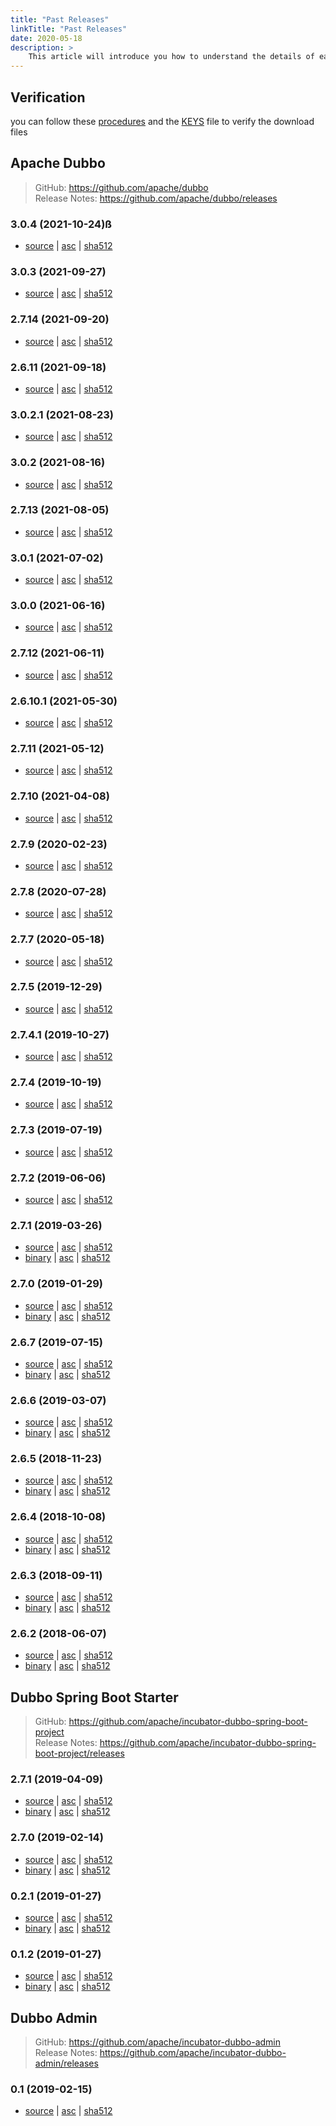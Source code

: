 ```yaml
---
title: "Past Releases"
linkTitle: "Past Releases"
date: 2020-05-18
description: > 
    This article will introduce you how to understand the details of each version and upgrade matters needing attention.
---
```


## Verification  

you can follow these [procedures](https://www.apache.org/info/verification) and the [KEYS](https://downloads.apache.org/PROJECT/KEYS) file to verify the download files

## Apache Dubbo

> GitHub: https://github.com/apache/dubbo \
> Release Notes: https://github.com/apache/dubbo/releases

### 3.0.4 (2021-10-24)ß

* [source](https://www.apache.org/dyn/closer.lua/dubbo/3.0.4/apache-dubbo-3.0.4-src.zip) |
  [asc](https://www.apache.org/dyn/closer.lua/dubbo/3.0.4/apache-dubbo-3.0.4-src.zip.asc) |
  [sha512](https://www.apache.org/dyn/closer.lua/dubbo/3.0.4/apache-dubbo-3.0.4-src.zip.sha512)

### 3.0.3 (2021-09-27)

* [source](https://www.apache.org/dyn/closer.lua/dubbo/3.0.3/apache-dubbo-3.0.3-src.zip) |
  [asc](https://www.apache.org/dyn/closer.lua/dubbo/3.0.3/apache-dubbo-3.0.3-src.zip.asc) |
  [sha512](https://www.apache.org/dyn/closer.lua/dubbo/3.0.3/apache-dubbo-3.0.3-src.zip.sha512)

### 2.7.14 (2021-09-20)

* [source](https://www.apache.org/dyn/closer.lua/dubbo/2.7.14/apache-dubbo-2.7.14-src.zip) |
  [asc](https://www.apache.org/dyn/closer.lua/dubbo/2.7.14/apache-dubbo-2.7.14-src.zip.asc) |
  [sha512](https://www.apache.org/dyn/closer.lua/dubbo/2.7.14/apache-dubbo-2.7.14-src.zip.sha512)

### 2.6.11 (2021-09-18)

* [source](https://www.apache.org/dyn/closer.cgi?path=dubbo/2.6.11/apache-dubbo-2.6.11-source-release.zip) |
  [asc](https://www.apache.org/dyn/closer.cgi?path=dubbo/2.6.11/apache-dubbo-2.6.11-source-release.zip.asc) |
  [sha512](https://www.apache.org/dyn/closer.cgi?path=dubbo/2.6.11/apache-dubbo-2.6.11-source-release.zip.sha512)

### 3.0.2.1 (2021-08-23)

* [source](https://www.apache.org/dyn/closer.lua/dubbo/3.0.2.1/apache-dubbo-3.0.2.1-src.zip) |
  [asc](https://www.apache.org/dyn/closer.lua/dubbo/3.0.2.1/apache-dubbo-3.0.2.1-src.zip.asc) |
  [sha512](https://www.apache.org/dyn/closer.lua/dubbo/3.0.2.1/apache-dubbo-3.0.2.1-src.zip.sha512)

### 3.0.2 (2021-08-16)

* [source](https://www.apache.org/dyn/closer.lua/dubbo/3.0.2/apache-dubbo-3.0.2-src.zip) |
  [asc](https://www.apache.org/dyn/closer.lua/dubbo/3.0.2/apache-dubbo-3.0.2-src.zip.asc) |
  [sha512](https://www.apache.org/dyn/closer.lua/dubbo/3.0.2/apache-dubbo-3.0.2-src.zip.sha512)


### 2.7.13 (2021-08-05)

* [source](https://www.apache.org/dyn/closer.lua/dubbo/2.7.13/apache-dubbo-2.7.13-src.zip) |
  [asc](https://www.apache.org/dyn/closer.lua/dubbo/2.7.13/apache-dubbo-2.7.13-src.zip.asc) |
  [sha512](https://www.apache.org/dyn/closer.lua/dubbo/2.7.13/apache-dubbo-2.7.13-src.zip.sha512)

### 3.0.1 (2021-07-02)

* [source](https://www.apache.org/dyn/closer.lua/dubbo/3.0.1/apache-dubbo-3.0.1-src.zip) |
  [asc](https://www.apache.org/dyn/closer.lua/dubbo/3.0.1/apache-dubbo-3.0.1-src.zip.asc) |
  [sha512](https://www.apache.org/dyn/closer.lua/dubbo/3.0.1/apache-dubbo-3.0.1-src.zip.sha512)

### 3.0.0 (2021-06-16)

* [source](https://www.apache.org/dyn/closer.lua/dubbo/3.0.0/apache-dubbo-3.0.0-src.zip) |
  [asc](https://www.apache.org/dyn/closer.lua/dubbo/3.0.0/apache-dubbo-3.0.0-src.zip.asc) |
  [sha512](https://www.apache.org/dyn/closer.lua/dubbo/3.0.0/apache-dubbo-3.0.0-src.zip.sha512)

### 2.7.12 (2021-06-11)

* [source](https://www.apache.org/dyn/closer.lua/dubbo/2.7.12/apache-dubbo-2.7.12-src.zip) |
  [asc](https://www.apache.org/dyn/closer.lua/dubbo/2.7.12/apache-dubbo-2.7.12-src.zip.asc) |
  [sha512](https://www.apache.org/dyn/closer.lua/dubbo/2.7.12/apache-dubbo-2.7.12-src.zip.sha512)


### 2.6.10.1 (2021-05-30)

* [source](https://www.apache.org/dyn/closer.lua/dubbo/2.6.10.1/apache-dubbo-2.6.10.1-source-release.zip) |
[asc](https://www.apache.org/dyn/closer.lua/dubbo/2.6.10.1/apache-dubbo-2.6.10.1-source-release.zip.asc) |
[sha512](https://www.apache.org/dyn/closer.lua/dubbo/2.6.10.1/apache-dubbo-2.6.10.1-source-release.zip.sha512)

### 2.7.11 (2021-05-12)

* [source](https://www.apache.org/dyn/closer.lua/dubbo/2.7.11/apache-dubbo-2.7.11-src.zip) |
[asc](https://www.apache.org/dyn/closer.lua/dubbo/2.7.11/apache-dubbo-2.7.11-src.zip.asc) |
[sha512](https://www.apache.org/dyn/closer.lua/dubbo/2.7.11/apache-dubbo-2.7.11-src.zip.sha512)

### 2.7.10 (2021-04-08)

* [source](https://www.apache.org/dyn/closer.lua/dubbo/2.7.10/apache-dubbo-2.7.10-src.zip) |
[asc](https://www.apache.org/dyn/closer.lua/dubbo/2.7.10/apache-dubbo-2.7.10-src.zip.asc) |
[sha512](https://www.apache.org/dyn/closer.lua/dubbo/2.7.10/apache-dubbo-2.7.10-src.zip.sha512)


### 2.7.9 (2020-02-23)

* [source](https://www.apache.org/dyn/closer.lua/dubbo/2.7.9/apache-dubbo-2.7.9-src.zip) |
[asc](https://www.apache.org/dyn/closer.lua/dubbo/2.7.9/apache-dubbo-2.7.9-src.zip.asc) |
[sha512](https://www.apache.org/dyn/closer.lua/dubbo/2.7.9/apache-dubbo-2.7.9-src.zip.sha512)


### 2.7.8 (2020-07-28)

* [source](https://www.apache.org/dyn/closer.lua/dubbo/2.7.8/apache-dubbo-2.7.8-source-release.zip) |
[asc](https://www.apache.org/dyn/closer.lua/dubbo/2.7.8/apache-dubbo-2.7.8-source-release.zip.asc) |
[sha512](https://www.apache.org/dyn/closer.lua/dubbo/2.7.8/apache-dubbo-2.7.8-source-release.zip.sha512)

### 2.7.7 (2020-05-18)

* [source](https://www.apache.org/dyn/closer.lua/dubbo/2.7.7/apache-dubbo-2.7.7-src.zip) |
[asc](https://www.apache.org/dyn/closer.lua/dubbo/2.7.7/apache-dubbo-2.7.7-src.zip.asc) |
[sha512](https://www.apache.org/dyn/closer.lua/dubbo/2.7.7/apache-dubbo-2.7.7-src.zip.sha512)

### 2.7.5 (2019-12-29)

* [source](https://www.apache.org/dyn/closer.lua/dubbo/2.7.5/apache-dubbo-2.7.5-src.zip) |
[asc](https://www.apache.org/dyn/closer.lua/dubbo/2.7.5/apache-dubbo-2.7.5-src.zip.asc) |
[sha512](https://www.apache.org/dyn/closer.lua/dubbo/2.7.5/apache-dubbo-2.7.5-src.zip.sha512)

### 2.7.4.1 (2019-10-27)

* [source](https://www.apache.org/dyn/closer.lua/dubbo/2.7.4.1/apache-dubbo-2.7.4.1-src.zip) |
[asc](https://www.apache.org/dyn/closer.lua/dubbo/2.7.4.1/apache-dubbo-2.7.4.1-src.zip.asc) |
[sha512](https://www.apache.org/dyn/closer.lua/dubbo/2.7.4.1/apache-dubbo-2.7.4.1-src.zip.sha512)

### 2.7.4 (2019-10-19)

* [source](https://www.apache.org/dyn/closer.lua/dubbo/2.7.4/apache-dubbo-2.7.4-src.zip) |
[asc](https://www.apache.org/dyn/closer.lua/dubbo/2.7.4/apache-dubbo-2.7.4-src.zip.asc) |
[sha512](https://www.apache.org/dyn/closer.lua/dubbo/2.7.4/apache-dubbo-2.7.4-src.zip.sha512)

### 2.7.3 (2019-07-19)

* [source](https://www.apache.org/dyn/closer.lua/dubbo/2.7.3/apache-dubbo-2.7.3-src.zip) |
[asc](https://www.apache.org/dyn/closer.lua/dubbo/2.7.3/apache-dubbo-2.7.3-src.zip.asc) |
[sha512](https://www.apache.org/dyn/closer.lua/dubbo/2.7.3/apache-dubbo-2.7.3-src.zip.sha512)

### 2.7.2 (2019-06-06)

* [source](https://archive.apache.org/dist/dubbo/2.7.2/apache-dubbo-2.7.2-src.zip) |
[asc](https://archive.apache.org/dist/dubbo/2.7.2/apache-dubbo-2.7.2-src.zip.asc) |
[sha512](https://archive.apache.org/dist/dubbo/2.7.2/apache-dubbo-2.7.2-src.zip.sha512)

### 2.7.1 (2019-03-26)

* [source](https://archive.apache.org/dist/incubator/dubbo/2.7.1/apache-dubbo-incubating-2.7.1-src.zip) |
[asc](https://archive.apache.org/dist/incubator/dubbo/2.7.1/apache-dubbo-incubating-2.7.1-src.zip.asc) |
[sha512](https://archive.apache.org/dist/incubator/dubbo/2.7.1/apache-dubbo-incubating-2.7.1-src.zip.sha512)
* [binary](https://archive.apache.org/dist/incubator/dubbo/2.7.1/apache-dubbo-incubating-2.7.1-bin.zip) |
[asc](https://archive.apache.org/dist/incubator/dubbo/2.7.1/apache-dubbo-incubating-2.7.1-bin.zip.asc) |
[sha512](https://archive.apache.org/dist/incubator/dubbo/2.7.1/apache-dubbo-incubating-2.7.1-bin.zip.sha512)


### 2.7.0 (2019-01-29)

* [source](https://archive.apache.org/dist/incubator/dubbo/2.7.0/apache-dubbo-incubating-2.7.0-source-release.zip) |
[asc](https://archive.apache.org/dist/incubator/dubbo/2.7.0/apache-dubbo-incubating-2.7.0-source-release.zip.asc) |
[sha512](https://archive.apache.org/dist/incubator/dubbo/2.7.0/apache-dubbo-incubating-2.7.0-source-release.zip.sha512)
* [binary](https://archive.apache.org/dist/incubator/dubbo/2.7.0/apache-dubbo-incubating-2.7.0-bin-release.zip) |
[asc](https://archive.apache.org/dist/incubator/dubbo/2.7.0/apache-dubbo-incubating-2.7.0-bin-release.zip.asc) |
[sha512](https://archive.apache.org/dist/incubator/dubbo/2.7.0/apache-dubbo-incubating-2.7.0-bin-release.zip.sha512)

### 2.6.7 (2019-07-15)

* [source](https://www.apache.org/dyn/closer.lua/dubbo/2.6.7/apache-dubbo-2.6.7-source-release.zip) |
[asc](https://www.apache.org/dyn/closer.lua/dubbo/2.6.7/apache-dubbo-2.6.7-source-release.zip.asc) |
[sha512](https://www.apache.org/dyn/closer.lua/dubbo/2.6.7/apache-dubbo-2.6.7-source-release.zip.sha512)
* [binary](https://www.apache.org/dyn/closer.lua/dubbo/2.6.7/apache-dubbo-2.6.7-bin-release.zip) |
[asc](https://www.apache.org/dyn/closer.lua/dubbo/2.6.7/apache-dubbo-2.6.7-bin-release.zip.asc) |
[sha512](https://www.apache.org/dyn/closer.lua/dubbo/2.6.7/apache-dubbo-2.6.7-bin-release.zip.sha512)

### 2.6.6 (2019-03-07)

* [source](https://www.apache.org/dyn/closer.lua/incubator/dubbo/2.6.6/apache-dubbo-incubating-2.6.6-source-release.zip) |
[asc](https://www.apache.org/dyn/closer.lua/incubator/dubbo/2.6.6/apache-dubbo-incubating-2.6.6-source-release.zip.asc) |
[sha512](https://www.apache.org/dyn/closer.lua/incubator/dubbo/2.6.6/apache-dubbo-incubating-2.6.6-source-release.zip.sha512)
* [binary](https://www.apache.org/dyn/closer.lua/incubator/dubbo/2.6.6/apache-dubbo-incubating-2.6.6-bin-release.zip) |
[asc](https://www.apache.org/dyn/closer.lua/incubator/dubbo/2.6.6/apache-dubbo-incubating-2.6.6-bin-release.zip.asc) |
[sha512](https://www.apache.org/dyn/closer.lua/incubator/dubbo/2.6.6/apache-dubbo-incubating-2.6.6-bin-release.zip.sha512)

### 2.6.5 (2018-11-23)

* [source](https://archive.apache.org/dist/incubator/dubbo/2.6.5/apache-dubbo-incubating-2.6.5-source-release.zip) |
[asc](https://archive.apache.org/dist/incubator/dubbo/2.6.5/apache-dubbo-incubating-2.6.5-source-release.zip.asc) |
[sha512](https://archive.apache.org/dist/incubator/dubbo/2.6.5/apache-dubbo-incubating-2.6.5-source-release.zip.sha512)
* [binary](https://archive.apache.org/dist/incubator/dubbo/2.6.5/apache-dubbo-incubating-2.6.5-bin-release.zip) |
[asc](https://archive.apache.org/dist/incubator/dubbo/2.6.5/apache-dubbo-incubating-2.6.5-bin-release.zip.asc) |
[sha512](https://archive.apache.org/dist/incubator/dubbo/2.6.5/apache-dubbo-incubating-2.6.5-bin-release.zip.sha512)

### 2.6.4 (2018-10-08)

* [source](https://archive.apache.org/dist/incubator/dubbo/2.6.4/apache-dubbo-incubating-2.6.4-source-release.zip) |
[asc](https://archive.apache.org/dist/incubator/dubbo/2.6.4/apache-dubbo-incubating-2.6.4-source-release.zip.asc) |
[sha512](https://archive.apache.org/dist/incubator/dubbo/2.6.4/apache-dubbo-incubating-2.6.4-source-release.zip.sha512)
* [binary](https://archive.apache.org/dist/incubator/dubbo/2.6.4/apache-dubbo-incubating-2.6.4-bin-release.zip) |
[asc](https://archive.apache.org/dist/incubator/dubbo/2.6.4/apache-dubbo-incubating-2.6.4-bin-release.zip.asc) |
[sha512](https://archive.apache.org/dist/incubator/dubbo/2.6.4/apache-dubbo-incubating-2.6.4-bin-release.zip.sha512)

### 2.6.3 (2018-09-11)

* [source](https://archive.apache.org/dist/incubator/dubbo/2.6.3/apache-dubbo-incubating-2.6.3-source-release.zip) |
[asc](https://archive.apache.org/dist/incubator/dubbo/2.6.3/apache-dubbo-incubating-2.6.3-source-release.zip.asc) |
[sha512](https://archive.apache.org/dist/incubator/dubbo/2.6.3/apache-dubbo-incubating-2.6.3-source-release.zip.sha512)
* [binary](https://archive.apache.org/dist/incubator/dubbo/2.6.3/apache-dubbo-incubating-2.6.3-bin-release.zip) |
[asc](https://archive.apache.org/dist/incubator/dubbo/2.6.3/apache-dubbo-incubating-2.6.3-bin-release.zip.asc) |
[sha512](https://archive.apache.org/dist/incubator/dubbo/2.6.3/apache-dubbo-incubating-2.6.3-bin-release.zip.sha512)

### 2.6.2 (2018-06-07)

* [source](https://archive.apache.org/dist/incubator/dubbo/2.6.2/dubbo-incubating-2.6.2-source-release.zip) |
[asc](https://archive.apache.org/dist/incubator/dubbo/2.6.2/dubbo-incubating-2.6.2-source-release.zip.asc) |
[sha512](https://archive.apache.org/dist/incubator/dubbo/2.6.2/dubbo-incubating-2.6.2-source-release.zip.sha512)
* [binary](https://archive.apache.org/dist/incubator/dubbo/2.6.2/dubbo-incubating-2.6.2-bin-release.zip) |
[asc](https://archive.apache.org/dist/incubator/dubbo/2.6.2/dubbo-incubating-2.6.2-bin-release.zip.asc) |
[sha512](https://archive.apache.org/dist/incubator/dubbo/2.6.2/dubbo-incubating-2.6.2-bin-release.zip.sha512)

## Dubbo Spring Boot Starter

> GitHub: https://github.com/apache/incubator-dubbo-spring-boot-project \
> Release Notes: https://github.com/apache/incubator-dubbo-spring-boot-project/releases

### 2.7.1 (2019-04-09)

* [source](https://www.apache.org/dyn/closer.lua/incubator/dubbo/spring-boot-project/2.7.1/apache-dubbo-spring-boot-project-incubating-2.7.1-source-release.zip) |
[asc](https://www.apache.org/dyn/closer.lua/incubator/dubbo/spring-boot-project/2.7.1/apache-dubbo-spring-boot-project-incubating-2.7.1-source-release.zip.asc) |
[sha512](https://www.apache.org/dyn/closer.lua/incubator/dubbo/spring-boot-project/2.7.1/apache-dubbo-spring-boot-project-incubating-2.7.1-source-release.zip.sha512)
* [binary](https://www.apache.org/dyn/closer.lua/incubator/dubbo/spring-boot-project/2.7.1/apache-dubbo-spring-boot-project-incubating-2.7.1-bin-release.zip) |
[asc](https://www.apache.org/dyn/closer.lua/incubator/dubbo/spring-boot-project/2.7.1/apache-dubbo-spring-boot-project-incubating-2.7.1-bin-release.zip.asc) |
[sha512](https://www.apache.org/dyn/closer.lua/incubator/dubbo/spring-boot-project/2.7.1/apache-dubbo-spring-boot-project-incubating-2.7.1-bin-release.zip.sha512)

### 2.7.0 (2019-02-14)

* [source](https://archive.apache.org/dist/incubator/dubbo/spring-boot-project/2.7.0/apache-dubbo-spring-boot-project-incubating-2.7.0-source-release.zip) |
[asc](https://archive.apache.org/dist/incubator/dubbo/spring-boot-project/2.7.0/apache-dubbo-spring-boot-project-incubating-2.7.0-source-release.zip.asc) |
[sha512](https://archive.apache.org/dist/incubator/dubbo/spring-boot-project/2.7.0/apache-dubbo-spring-boot-project-incubating-2.7.0-source-release.zip.sha512)
* [binary](https://archive.apache.org/dist/incubator/dubbo/spring-boot-project/2.7.0/apache-dubbo-spring-boot-project-incubating-2.7.0-bin-release.zip) |
[asc](https://archive.apache.org/dist/incubator/dubbo/spring-boot-project/2.7.0/apache-dubbo-spring-boot-project-incubating-2.7.0-bin-release.zip.asc) |
[sha512](https://archive.apache.org/dist/incubator/dubbo/spring-boot-project/2.7.0/apache-dubbo-spring-boot-project-incubating-2.7.0-bin-release.zip.sha512)

### 0.2.1 (2019-01-27)

* [source](https://archive.apache.org/dist/incubator/dubbo/spring-boot-project/0.2.1/apache-dubbo-spring-boot-project-incubating-0.2.1-source-release.zip) |
[asc](https://archive.apache.org/dist/incubator/dubbo/spring-boot-project/0.2.1/apache-dubbo-spring-boot-project-incubating-0.2.1-source-release.zip.asc) |
[sha512](https://archive.apache.org/dist/incubator/dubbo/spring-boot-project/0.2.1/apache-dubbo-spring-boot-project-incubating-0.2.1-source-release.zip.sha512)
* [binary](https://archive.apache.org/dist/incubator/dubbo/spring-boot-project/0.2.1/apache-dubbo-spring-boot-project-incubating-0.2.1-bin-release.zip) |
[asc](https://archive.apache.org/dist/incubator/dubbo/spring-boot-project/0.2.1/apache-dubbo-spring-boot-project-incubating-0.2.1-bin-release.zip.asc) |
[sha512](https://archive.apache.org/dist/incubator/dubbo/spring-boot-project/0.2.1/apache-dubbo-spring-boot-project-incubating-0.2.1-bin-release.zip.sha512)

### 0.1.2 (2019-01-27)

* [source](https://archive.apache.org/dist/incubator/dubbo/spring-boot-project/0.1.2/apache-dubbo-spring-boot-project-incubating-0.1.2-source-release.zip) |
[asc](https://archive.apache.org/dist/incubator/dubbo/spring-boot-project/0.1.2/apache-dubbo-spring-boot-project-incubating-0.1.2-source-release.zip.asc) |
[sha512](https://archive.apache.org/dist/incubator/dubbo/spring-boot-project/0.1.2/apache-dubbo-spring-boot-project-incubating-0.1.2-source-release.zip.sha512)
* [binary](https://archive.apache.org/dist/incubator/dubbo/spring-boot-project/0.1.2/apache-dubbo-spring-boot-project-incubating-0.1.2-bin-release.zip) |
[asc](https://archive.apache.org/dist/incubator/dubbo/spring-boot-project/0.1.2/apache-dubbo-spring-boot-project-incubating-0.1.2-bin-release.zip.asc) |
[sha512](https://archive.apache.org/dist/incubator/dubbo/spring-boot-project/0.1.2/apache-dubbo-spring-boot-project-incubating-0.1.2-bin-release.zip.sha512)

## Dubbo Admin

> GitHub: https://github.com/apache/incubator-dubbo-admin \
> Release Notes: https://github.com/apache/incubator-dubbo-admin/releases

### 0.1 (2019-02-15)

* [source](https://archive.apache.org/dist/incubator/dubbo/dubbo-ops/0.1/apache-dubbo-ops-incubating-0.1-source-release.zip) |
[asc](https://archive.apache.org/dist/incubator/dubbo/dubbo-ops/0.1/apache-dubbo-ops-incubating-0.1-source-release.zip.asc) |
[sha512](https://archive.apache.org/dist/incubator/dubbo/dubbo-ops/0.1/apache-dubbo-ops-incubating-0.1-source-release.zip.sha512)
